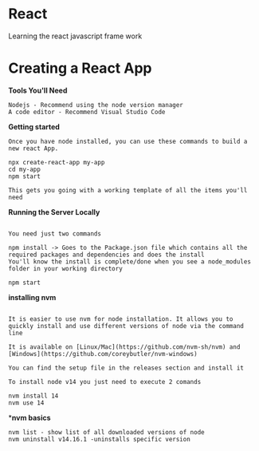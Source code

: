 # React
Learning the react javascript frame work

# Creating a React App
**Tools You'll Need**
```
Nodejs - Recommend using the node version manager
A code editor - Recommend Visual Studio Code

```

**Getting started**
```
Once you have node installed, you can use these commands to build a new react App.

npx create-react-app my-app
cd my-app
npm start

This gets you going with a working template of all the items you'll need
```

**Running the Server Locally**
```

You need just two commands

npm install -> Goes to the Package.json file which contains all the required packages and dependencies and does the install
You'll know the install is complete/done when you see a node_modules folder in your working directory

npm start

```

**installing nvm**
```

It is easier to use nvm for node installation. It allows you to quickly install and use different versions of node via the command line

It is available on [Linux/Mac](https://github.com/nvm-sh/nvm) and [Windows](https://github.com/coreybutler/nvm-windows)

You can find the setup file in the releases section and install it

To install node v14 you just need to execute 2 comands

nvm install 14
nvm use 14
```

***nvm basics**
```
nvm list - show list of all downloaded versions of node
nvm uninstall v14.16.1 -uninstalls specific version
```


